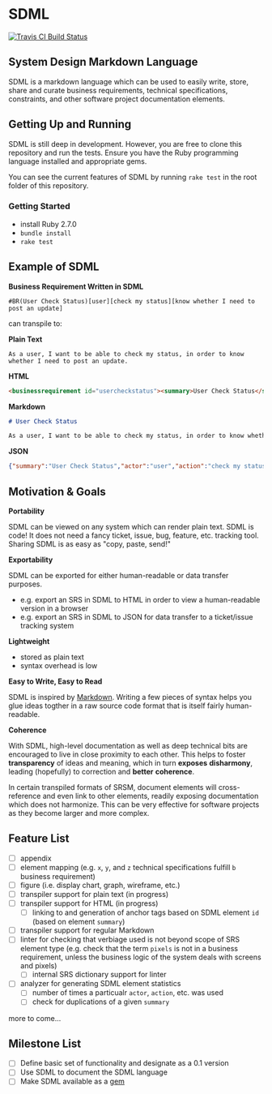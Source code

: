 # SDML

[![Travis CI Build Status](https://travis-ci.org/jmbarnardgh/SDML.svg?branch=master)](https://travis-ci.org/jmbarnardgh/SDML)

## System Design Markdown Language

SDML is a markdown language which can be used to easily write, store, share and curate business requirements, technical specifications, constraints, and other software project documentation elements.

## Getting Up and Running

SDML is still deep in development. However, you are free to clone this repository and run the tests. Ensure you have the Ruby programming language installed and appropriate gems.

You can see the current features of SDML by running `rake test` in the root folder of this repository.

### Getting Started

  - install Ruby 2.7.0
  - `bundle install`
  - `rake test`

## Example of SDML

**Business Requirement Written in SDML**

```
#BR(User Check Status)[user][check my status][know whether I need to post an update]
```

can transpile to:

**Plain Text**

```
As a user, I want to be able to check my status, in order to know whether I need to post an update.
```

**HTML**

```html
<businessrequirement id="usercheckstatus"><summary>User Check Status</summary>As a user, I want to be able to check my status, in order to know whether I need to post an update.</businessrequirement>
```

**Markdown**

```markdown
# User Check Status

As a user, I want to be able to check my status, in order to know whether I need to post an update.
```

**JSON**

```json
{"summary":"User Check Status","actor":"user","action":"check my status","results":"know whether I need to post an update","token_index":0,"token_subtype":"businessrequirement"}
```

## Motivation & Goals

**Portability**

SDML can be viewed on any system which can render plain text. SDML is code! It does not need a fancy ticket, issue, bug, feature, etc. tracking tool. Sharing SDML is as easy as "copy, paste, send!"

**Exportability**

SDML can be exported for either human-readable or data transfer purposes.

  - e.g. export an SRS in SDML to HTML in order to view a human-readable version in a browser
  - e.g. export an SRS in SDML to JSON for data transfer to a ticket/issue tracking system

**Lightweight**

  - stored as plain text
  - syntax overhead is low

**Easy to Write, Easy to Read**

SDML is inspired by [Markdown](https://github.com/topics/markdown). Writing a few pieces of syntax helps you glue ideas togther in a raw source code format that is itself fairly human-readable.

**Coherence**

With SDML, high-level documentation as well as deep technical bits are encouraged to live in close proximity to each other. This helps to foster **transparency** of ideas and meaning, which in turn **exposes** **disharmony**, leading (hopefully) to correction and **better** **coherence**.

In certain transpiled formats of SRSM, document elements will cross-reference and even link to other elements, readily exposing documentation which does not harmonize. This can be very effective for software projects as they become larger and more complex.

## Feature List

  - [ ] appendix
  - [ ] element mapping (e.g. `x`, `y`, and `z` technical specifications fulfill `b` business requirement)
  - [ ] figure (i.e. display chart, graph, wireframe, etc.)
  - [ ] transpiler support for plain text (in progress)
  - [ ] transpiler support for HTML (in progress)
    - [ ] linking to and generation of anchor tags based on SDML element `id` (based on element `summary`)
  - [ ] transpiler support for regular Markdown
  - [ ] linter for checking that verbiage used is not beyond scope of SRS element type (e.g. check that the term `pixels` is not in a business requirement, unless the business logic of the system deals with screens and pixels)
    - [ ] internal SRS dictionary support for linter
  - [ ] analyzer for generating SDML element statistics
    - [ ] number of times a particualr `actor`, `action`, etc. was used
    - [ ] check for duplications of a given `summary`

more to come...

## Milestone List

  - [ ] Define basic set of functionality and designate as a 0.1 version
  - [ ] Use SDML to document the SDML language
  - [ ] Make SDML available as a [gem](https://rubygems.org)